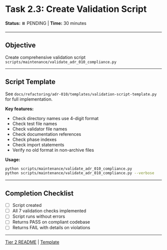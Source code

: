 # Task 2.3: Create Validation Script

**Status:** ⏸️ PENDING | **Time:** 30 minutes

---

## Objective

Create comprehensive validation script `scripts/maintenance/validate_adr_010_compliance.py`

---

## Script Template

See `docs/refactoring/adr-010/templates/validation-script-template.py` for full implementation.

**Key features:**
- Check directory names use 4-digit format
- Check test file names
- Check validator file names
- Check documentation references
- Check phase indexes
- Check import statements
- Verify no old format in non-archive files

**Usage:**
```bash
python scripts/maintenance/validate_adr_010_compliance.py
python scripts/maintenance/validate_adr_010_compliance.py --verbose
```

---

## Completion Checklist

- [ ] Script created
- [ ] All 7 validation checks implemented
- [ ] Script runs without errors
- [ ] Returns PASS on compliant codebase
- [ ] Returns FAIL with details on violations

---

[Tier 2 README](README.md) | [Template](../templates/validation-script-template.py)
